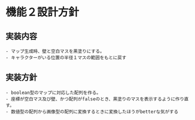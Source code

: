 # 機能２設計方針
  ## 実装内容
    - マップ生成時、壁と空白マスを黒塗りにする。
    - キャラクターがいる位置の半径１マスの範囲をもとに戻す

  ## 実装方針
    - boolean型のマップに対応した配列を作る。
    - 座標が空白マス及び壁、かつ配列がfalseのとき、黒塗りのマスを表示するように作り直す。
    - 数値型の配列から画像型の配列に変換するときに変換したほうがbetterな気がする
